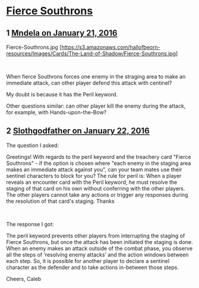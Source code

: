 # [Fierce Southrons](https://community.fantasyflightgames.com/topic/199849-fierce-southrons/)

## 1 [Mndela on January 21, 2016](https://community.fantasyflightgames.com/topic/199849-fierce-southrons/?do=findComment&comment=2004450)

Fierce-Southrons.jpg [https://s3.amazonaws.com/hallofbeorn-resources/Images/Cards/The-Land-of-Shadow/Fierce-Southrons.jpg]

 

When fierce Southrons forces one enemy in the straging area to make an immediate attack, can other player defend this attack with centinel?

My doubt is because it has the Peril keyword.

Other questions similar: can other player kill the enemy during the attack, for example, with Hands-upon-the-Bow?

## 2 [Slothgodfather on January 22, 2016](https://community.fantasyflightgames.com/topic/199849-fierce-southrons/?do=findComment&comment=2007412)

The question I asked: 

Greetings! With regards to the peril keyword and the treachery card "Fierce Southrons" - if the option is chosen where "each enemy in the staging area makes an immediate attack against you", can your team mates use their sentinel characters to block for you? The rule for peril is: When a player reveals an encounter card with the Peril keyword, he must resolve the staging of that card on his own without conferring with the other players. The other players cannot take any actions or trigger any responses during the resolution of that card's staging. Thanks

 

The response I got:

The peril keyword prevents other players from interrupting the staging of Fierce Southrons, but once the attack has been initiated the staging is done. When an enemy makes an attack outside of the combat phase, you observe all the steps of ‘resolving enemy attacks’ and the action windows between each step. So, it is possible for another player to declare a sentinel character as the defender and to take actions in-between those steps.

Cheers,
Caleb

